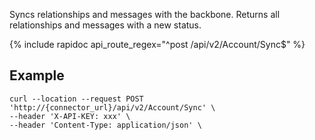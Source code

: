 Syncs relationships and messages with the backbone.
Returns all relationships and messages with a new status.

{% include rapidoc api_route_regex="^post /api/v2/Account/Sync$" %}

## Example

```shell
curl --location --request POST 'http://{connector_url}/api/v2/Account/Sync' \
--header 'X-API-KEY: xxx' \
--header 'Content-Type: application/json' \
```
